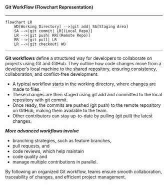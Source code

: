 #### Git WorkFlow (Flowchart Representation)
---
```mermaid
flowchart LR
    WD[Working Directory] -->|git add| SA[Staging Area]
    SA -->|git commit| LR[(Local Repo)]
    LR -->|git push| RR[(Remote Repo)]
    RR -->|git pull| LR
    LR -->|git checkout| WD 
```
---
**Git workflows** define a structured way for developers to collaborate on projects using Git and GitHub. They outline how code changes move from a developer’s local machine to the shared repository, ensuring consistency, collaboration, and conflict-free development. 

- A typical workflow starts in the working directory, where changes are made to files.
- These changes are then staged using git add and committed to the local repository with git commit.
- Once ready, the commits are pushed (git push) to the remote repository on GitHub, making them available to the team.
- Other contributors can stay up-to-date by pulling (git pull) the latest changes. 

***More advanced workflows involve***
- branching strategies, such as feature branches,
- pull requests, and
- code reviews,
which help maintain
- code quality and
- manage multiple contributions in parallel. 

By following an organized Git workflow, teams ensure smooth collaboration, traceability of changes, and efficient project management.

